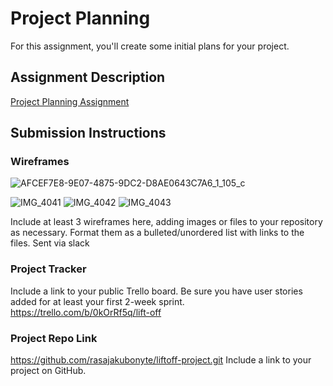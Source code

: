 # Project Planning
For this assignment, you'll create some initial plans for your project.

## Assignment Description
[Project Planning Assignment](https://education.launchcode.org/liftoff/modules/assignments/project-planning)

## Submission Instructions

### Wireframes
![AFCEF7E8-9E07-4875-9DC2-D8AE0643C7A6_1_105_c](https://user-images.githubusercontent.com/56005080/90297718-0e328600-de55-11ea-9632-2ccceeeaffa6.jpeg)

![IMG_4041](https://user-images.githubusercontent.com/56005080/90297748-27d3cd80-de55-11ea-986e-91e1ce2cc9a6.jpeg)
![IMG_4042](https://user-images.githubusercontent.com/56005080/90297753-299d9100-de55-11ea-82bc-4aa8e24e9944.jpeg)
![IMG_4043](https://user-images.githubusercontent.com/56005080/90297755-2b675480-de55-11ea-9a51-0c8c5a67fafd.jpeg)


Include at least 3 wireframes here, adding images or files to your repository as necessary. Format them as a bulleted/unordered list with links to the files.
Sent via slack
### Project Tracker

Include a link to your public Trello board. Be sure you have user stories added for at least your first 2-week sprint.
https://trello.com/b/0kOrRf5q/lift-off
### Project Repo Link
https://github.com/rasajakubonyte/liftoff-project.git
Include a link to your project on GitHub.
